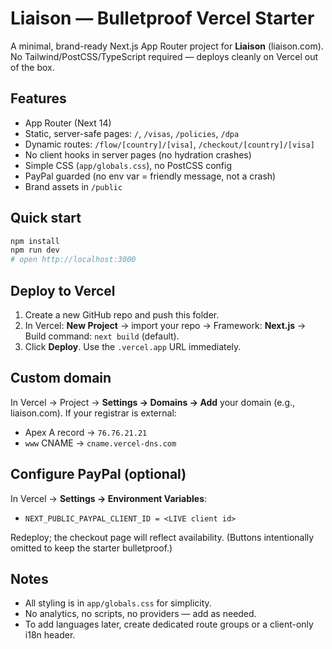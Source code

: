 # Liaison — Bulletproof Vercel Starter

A minimal, brand-ready Next.js App Router project for **Liaison** (liaison.com). No Tailwind/PostCSS/TypeScript required — deploys cleanly on Vercel out of the box.

## Features
- App Router (Next 14)
- Static, server-safe pages: `/`, `/visas`, `/policies`, `/dpa`
- Dynamic routes: `/flow/[country]/[visa]`, `/checkout/[country]/[visa]`
- No client hooks in server pages (no hydration crashes)
- Simple CSS (`app/globals.css`), no PostCSS config
- PayPal guarded (no env var = friendly message, not a crash)
- Brand assets in `/public`

## Quick start
```bash
npm install
npm run dev
# open http://localhost:3000
```

## Deploy to Vercel
1) Create a new GitHub repo and push this folder.
2) In Vercel: **New Project** → import your repo → Framework: **Next.js** → Build command: `next build` (default).
3) Click **Deploy**. Use the `.vercel.app` URL immediately.

## Custom domain
In Vercel → Project → **Settings → Domains → Add** your domain (e.g., liaison.com). If your registrar is external:
- Apex A record → `76.76.21.21`
- `www` CNAME → `cname.vercel-dns.com`

## Configure PayPal (optional)
In Vercel → **Settings → Environment Variables**:
- `NEXT_PUBLIC_PAYPAL_CLIENT_ID = <LIVE client id>`

Redeploy; the checkout page will reflect availability. (Buttons intentionally omitted to keep the starter bulletproof.)

## Notes
- All styling is in `app/globals.css` for simplicity.
- No analytics, no scripts, no providers — add as needed.
- To add languages later, create dedicated route groups or a client-only i18n header.